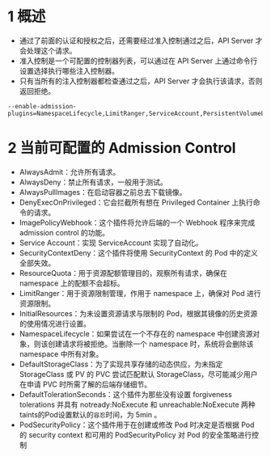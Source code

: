 
# 1 概述

- 通过了前面的认证和授权之后，还需要经过准入控制通过之后，API Server 才会处理这个请求。
- 准入控制是一个可配置的控制器列表，可以通过在 API Server 上通过命令行设置选择执行哪些注入控制器。
- 只有当所有的注入控制器都检查通过之后，API Server 才会执行该请求，否则返回拒绝。


```
--enable-admission-plugins=NamespaceLifecycle,LimitRanger,ServiceAccount,PersistentVolumeLabel,DefaultStorageClass,ResourceQuota,DefaultTolerationSeconds
```
# 2 当前可配置的 Admission Control

- AlwaysAdmit：允许所有请求。
- AlwaysDeny：禁止所有请求，一般用于测试。
- AlwaysPullImages：在启动容器之前总去下载镜像。
- DenyExecOnPrivileged：它会拦截所有想在 Privileged Container 上执行命令的请求。
- ImagePolicyWebhook：这个插件将允许后端的一个 Webhook 程序来完成 admission control 的功能。
- Service Account：实现 ServiceAccount 实现了自动化。
- SecurityContextDeny：这个插件将使用 SecurityContext 的 Pod 中的定义全部失效。
- ResourceQuota：用于资源配额管理目的，观察所有请求，确保在 namespace 上的配额不会超标。
- LimitRanger：用于资源限制管理，作用于 namespace 上，确保对 Pod 进行资源限制。
- InitialResources：为未设置资源请求与限制的 Pod，根据其镜像的历史资源的使用情况进行设置。
- NamespaceLifecycle：如果尝试在一个不存在的 namespace 中创建资源对象，则该创建请求将被拒绝。当删除一个 namespace 时，系统将会删除该 namespace 中所有对象。
- DefaultStorageClass：为了实现共享存储的动态供应，为未指定 StorageClass 或 PV 的 PVC 尝试匹配默认 StorageClass，尽可能减少用户在申请 PVC 时所需了解的后端存储细节。
- DefaultTolerationSeconds：这个插件为那些没有设置 forgiveness tolerations 并具有 notready:NoExecute 和 unreachable:NoExecute 两种taints的Pod设置默认的`容忍`时间，为 5min 。
- PodSecurityPolicy：这个插件用于在创建或修改 Pod 时决定是否根据 Pod 的 security context 和可用的 PodSecurityPolicy 对 Pod 的安全策略进行控制
